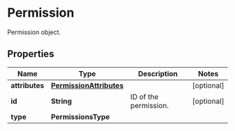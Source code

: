 # Permission

Permission object.

## Properties

| Name           | Type                                                | Description           | Notes      |
| -------------- | --------------------------------------------------- | --------------------- | ---------- |
| **attributes** | [**PermissionAttributes**](PermissionAttributes.md) |                       | [optional] |
| **id**         | **String**                                          | ID of the permission. | [optional] |
| **type**       | **PermissionsType**                                 |                       |
